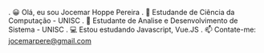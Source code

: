 . 😀 Olá, eu sou Jocemar Hoppe Pereira
. 📗 Estudande de Ciência da Computação - UNISC
. 📘 Estudante de Analise e Desenvolvimento de Sistema - UNISC
. 💻 Estou estudando Javascript, Vue.JS
. 📫 Contate-me: jocemarpere@gmail.com
